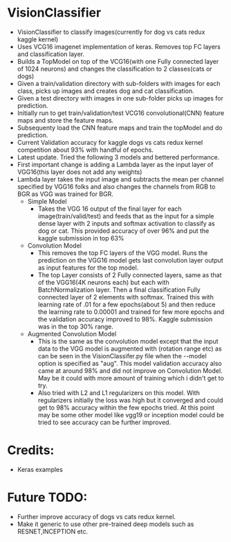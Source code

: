 


# VisionClassifier
* VisionClassifier to classify images(currently for dog vs cats redux kaggle kernel) </br>
* Uses VCG16 imagenet implementation of keras. Removes top FC layers and classification layer.</br>
* Builds a TopModel on top of the VCG16(with one Fully connected layer of 1024 neurons) and changes the classification to 2 classes(cats or dogs) </br>
* Given a train/validation directory with sub-folders with images for each class, picks up images and creates dog and cat classification.
* Given a test directory with images in one sub-folder picks up images for prediction.</br>
* Initially run to get train/validation/test VCG16 convolutional(CNN) feature maps and store the feature maps. </br>
* Subsequenty load the CNN feature maps and train the topModel and do prediction.</br>
* Current Validation accuracy for kaggle dogs vs cats redux kernel competition about 93% with handful of epochs. </br>
* Latest update. Tried the following 3 models and bettered performance.</br>
* First important change is adding a Lambda layer as the input layer of VGG16(this layer does not add any weights) </b>
* Lambda layer takes the input image and subtracts the mean per channel specified by VGG16 folks and also changes the channels from RGB to BGR as VGG was trained for BGR.
  * Simple Model </br>
    * Takes the VGG 16 output of the final layer for each image(train/valid/test) and feeds that as the input for a simple dense layer with 2 inputs and softmax activation to classify as dog or cat. This provided accuracy of over 96% and put the kaggle submission in top 63% </br>
  * Convolution Model </br>
    * This removes the top FC layers of the VGG model. Runs the prediction on the VGG16 model gets last convolution layer output as input features for the top model.</br>
    * The top Layer consists of 2 Fully connected layers, same as that of the VGG16(4K neurons each) but each with BatchNormalization layer. Then a final classification Fully connected layer of 2 elements with softmax. Trained this with learning rate of .01 for a few epochs(about 5) and then reduce the learning rate to 0.00001 and trained for few more epochs and the validation accuracy improved to 98%. Kaggle submission was in the top 30% range.
   * Augmented Convolution Model </br>
     * This is the same as the convolution model except that the input data to the VGG model is augmented with (rotation range etc) as can be seen in the VisionClassifer.py file when the --model option is specified as "aug". This model validation accuracy also came at around 98% and did not improve on Convolution Model. May be it could with more amount of training which i didn't get to try. 
     * Also tried with L2 and L1 regularizers on this model. With regularizers initially the loss was high but it converged and could get to 98% accuracy within the few epochs tried. At this point may be some other model like vgg19 or inception model could be tried to see accuracy can be further improved.

# Credits:
* Keras examples

# Future TODO:</br>
* Further improve accuracy of dogs vs cats redux kernel.</br>
* Make it generic to use other pre-trained deep models such as RESNET,INCEPTION etc.</br>
